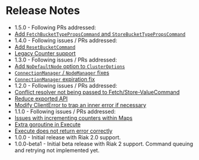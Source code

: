 <!--- vim:fo=tc:tw=0:
--->

Release Notes
=============

* 1.5.0 - Following PRs addressed:
 * [Add `FetchBucketTypePropsCommand` and `StoreBucketTypePropsCommand`](https://github.com/basho/riak-go-client/pull/42)
* 1.4.0 - Following issues / PRs addressed:
 * [Add `ResetBucketCommand`](https://github.com/basho/riak-go-client/pull/35)
 * [Legacy Counter support](https://github.com/basho/riak-go-client/pull/33)
* 1.3.0 - Following issues / PRs addressed:
 * [Add `NoDefaultNode` option to `ClusterOptions`](https://github.com/basho/riak-go-client/pull/28)
 * [`ConnectionManager` / `NodeManager` fixes](https://github.com/basho/riak-go-client/pull/25)
 * [`ConnectionManager` expiration fix](https://github.com/basho/riak-go-client/issues/23)
* 1.2.0 - Following issues / PRs addressed:
 * [Conflict resolver not being passed to Fetch/Store-ValueCommand](https://github.com/basho/riak-go-client/issues/21)
 * [Reduce exported API](https://github.com/basho/riak-go-client/pull/20)
 * [Modify ClientError to trap an inner error if necessary](https://github.com/basho/riak-go-client/pull/19)
* 1.1.0 - Following issues / PRs addressed:
 * [Issues with incrementing counters within Maps](https://github.com/basho/riak-go-client/issues/17)
 * [Extra goroutine in Execute](https://github.com/basho/riak-go-client/issues/16)
 * [Execute does not return error correctly](https://github.com/basho/riak-go-client/isues/15)
* 1.0.0 - Initial release with Riak 2.0 support.
* 1.0.0-beta1 - Initial beta release with Riak 2 support. Command queuing and retrying not implemented yet.

